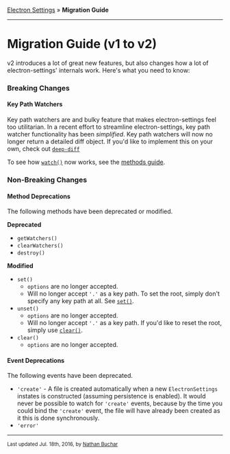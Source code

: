 [Electron Settings] » **Migration Guide**

***

Migration Guide (v1 to v2)
==========================

v2 introduces a lot of great new features, but also changes how a lot of electron-settings' internals work. Here's what you need to know:

### Breaking Changes

#### Key Path Watchers

Key path watchers are and bulky feature that makes electron-settings feel too utilitarian. In a recent effort to streamline electron-settings, key path watcher functionality has been *simplified*. Key path watchers will now no longer return a detailed diff object. If you'd like to implement this on your own, check out [`deep-diff`][external_package_deep-diff]
  
To see how [`watch()`](method_watch) now works, see the [methods guide](docs_methods).



### Non-Breaking Changes

#### Method Deprecations

The following methods have been deprecated or modified.

**Deprecated**

* `getWatchers()`
* `clearWatchers()`
* `destroy()`

**Modified**

* `set()`
  * `options` are no longer accepted.
  * Will no longer accept `'.'` as a key path. To set the root, simply don't specify any key path at all. See [`set()`][method_set].
* `unset()`
  * `options` are no longer accepted.
  * Will no longer accept `'.'` as a key path. If you'd like to reset the root, simply use [`clear()`][method_clear].
* `clear()`
  * `options` are no longer accepted.
  
  
#### Event Deprecations

The following events have been deprecated.

* `'create'` - A file is created automatically when a new `ElectronSettings` instates is constructed (assuming persistence is enabled). It would never be possible to watch for `'create'` events, because by the time you could bind the `'create'` event, the file will have already been created as it this is done synchronously.
* `'error'`



***

<small>Last updated Jul. 18th, 2016, by [Nathan Buchar]</small>






[Electron Settings]: /

[Nathan Buchar]: (mailto:hello@nathanbuchar.com)

[docs_methods]: ./methods.md

[method_set]: ./methods.md#set
[method_clear]: ./methods.md#clear
[method_watch]: ./methods.md#watch

[external_package_deep-diff]: https://npmjs.org/package/deep-diff
